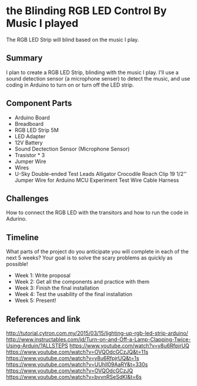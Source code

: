 # the Blinding RGB LED Control By Music I played

The RGB LED Strip will blind based on the music I play.



## Summary

I plan to create a RGB LED Strip, blinding with the music I play. I'll use a sound detection sensor (a microphone senser) to detect the music, and use coding in Arduino to turn on or turn off the LED strip.

## Component Parts

- Arduino Board
- Breadboard 
- RGB LED Strip 5M 
- LED Adapter 
- 12V Battery 
- Sound Dectection Sensor (Microphone Sensor)
- Trasistor * 3
- Jumper Wire
- Wires
- U-Sky Double-ended Test Leads Alligator Crocodile Roach Clip 19 1/2'' Jumper Wire for Arduino MCU Experiment Test Wire Cable Harness
## Challenges

How to connect the RGB LED with the transitors and how to run the code in Adurino.

## Timeline

What parts of the project do you anticipate you will complete in each of the next 5 weeks? Your goal is to solve the scary problems as quickly as possible! 

- Week 1: Write proposal
- Week 2: Get all the components and practice with them
- Week 3: Finish the final installation
- Week 4: Test the usability of the final installation
- Week 5: Present!

## References and link

http://tutorial.cytron.com.my/2015/03/15/lighting-up-rgb-led-strip-arduino/
http://www.instructables.com/id/Turn-on-and-Off-a-Lamp-Clapping-Twice-Using-Arduin/?ALLSTEPS
https://www.youtube.com/watch?v=y8u6RfpjrUQ
https://www.youtube.com/watch?v=OVQOdcGCzJQ&t=11s
https://www.youtube.com/watch?v=y8u6RfpjrUQ&t=1s
https://www.youtube.com/watch?v=UUhlI09AaRY&t=330s
https://www.youtube.com/watch?v=OVQOdcGCzJQ
https://www.youtube.com/watch?v=bvvnRSeSdKI&t=6s
